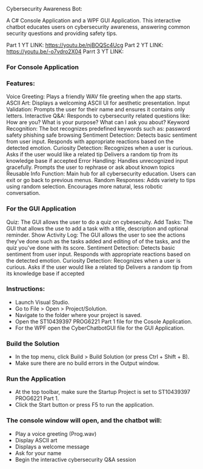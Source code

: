 Cybersecurity Awareness Bot:

A C# Console Application and a WPF GUI Application. This interactive chatbot educates users on cybersecurity awareness, answering common security questions and providing safety tips.

Part 1 YT LINK:
https://youtu.be/njBOQSc4Ucg
Part 2 YT LINK:
https://youtu.be/-o7vdro2X04
Parrt 3 YT LINK:

### For Console Application
### Features:
Voice Greeting:
Plays a friendly WAV file greeting when the app starts.
ASCII Art:
Displays a welcoming ASCII UI for aesthetic presentation.
Input Validation:
Prompts the user for their name and ensures it contains only letters.
Interactive Q&A: Responds to cybersecurity related questions like:
How are you?
What is your purpose?
What can I ask you about?
Keyword Recognition:
The bot recognizes predefined keywords such as:
password safety
phishing
safe browsing
Sentiment Detection:
Detects basic sentiment from user input.
Responds with appropriate reactions based on the detected emotion.
Curiosity Detection:
Recognizes when a user is curious.
Asks if the user would like a related tip
Delivers a random tip from its knowledge base if accepted
Error Handling:
Handles unrecognized input gracefully.
Prompts the user to rephrase or ask about known topics
Reusable Info Function:
Main hub for all cybersecurity education.
Users can exit or go back to previous menus.
Random Responses:
Adds variety to tips using random selection.
Encourages more natural, less robotic conversation.

### For the GUI Application
Quiz:
The GUI allows the user to do a quiz on cybesecuity.
Add Tasks:
The GUI that allows the use to add a task with a title, description and optional reminder.
Show Activity Log:
The GUI allows the user to see the actions they've done such as the tasks added and editing of of the tasks, and the quiz you've done with its score.
Sentiment Detection:
Detects basic sentiment from user input.
Responds with appropriate reactions based on the detected emotion.
Curiosity Detection:
Recognizes when a user is curious.
Asks if the user would like a related tip
Delivers a random tip from its knowledge base if accepted

### Instructions:
* Launch Visual Studio.
* Go to File > Open > Project/Solution.
* Navigate to the folder where your project is saved.
* Open the ST10439397 PROG6221 Part 1 file for the Cosole Application.
* For the WPF open the CyberChatbotGUI file for the GUI Application.

### Build the Solution
* In the top menu, click Build > Build Solution (or press Ctrl + Shift + B).
* Make sure there are no build errors in the Output window.

### Run the Application
* At the top toolbar, make sure the Startup Project is set to ST10439397 PROG6221 Part 1.
* Click the Start button or press F5 to run the application.

### The console window will open, and the chatbot will:
* Play a voice greeting (Prog.wav)
* Display ASCII art
* Displays a welcome message
* Ask for your name
* Begin the interactive cybersecurity Q&A session

